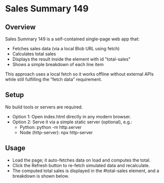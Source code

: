 # Sales Summary 149

## Overview
Sales Summary 149 is a self-contained single-page web app that:
- Fetches sales data (via a local Blob URL using fetch)
- Calculates total sales
- Displays the result inside the element with id "total-sales"
- Shows a simple breakdown of each line item

This approach uses a local fetch so it works offline without external APIs while still fulfilling the “fetch data” requirement.

## Setup
No build tools or servers are required.

- Option 1: Open index.html directly in any modern browser.
- Option 2: Serve it via a simple static server (optional), e.g.:
  - Python: python -m http.server
  - Node (http-server): npx http-server

## Usage
- Load the page; it auto-fetches data on load and computes the total.
- Click the Refresh button to re-fetch simulated data and recalculate.
- The computed total sales is displayed in the #total-sales element, and a breakdown is shown below.